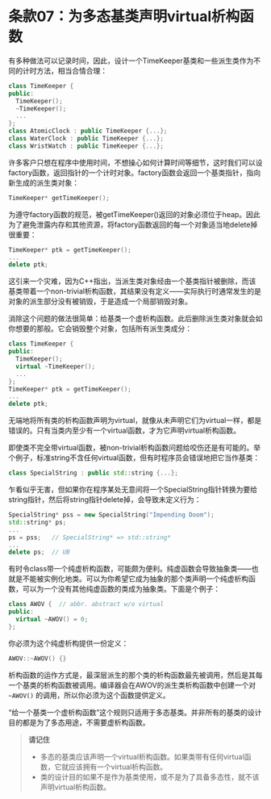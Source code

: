 # 条款07：为多态基类声明virtual析构函数

有多种做法可以记录时间，因此，设计一个TimeKeeper基类和一些派生类作为不同的计时方法，相当合情合理：

```cpp
class TimeKeeper {
public:
  TimeKeeper();
  ~TimeKeeper();
  ...
};
class AtomicClock : public TimeKeeper {...};
class WaterClock : public TimeKeeper {...};
class WristWatch : public TimeKeeper {...};
```

许多客户只想在程序中使用时间，不想操心如何计算时间等细节，这时我们可以设factory函数，返回指针的一个计时对象。factory函数会返回一个基类指针，指向新生成的派生类对象：

```cpp
TimeKeeper* getTimeKeeper(); 
```

为遵守factory函数的规范，被getTimeKeeper()返回的对象必须位于heap。因此为了避免泄露内存和其他资源，将factory函数返回的每一个对象适当地delete掉很重要：

```cpp
TimeKeeper* ptk = getTimeKeeper();
...
delete ptk;
```

这引来一个灾难，因为C++指出，当派生类对象经由一个基类指针被删除，而该基类带着一个non-trivial析构函数，其结果没有定义——实际执行时通常发生的是对象的派生部分没有被销毁，于是造成一个局部销毁对象。

消除这个问题的做法很简单：给基类一个虚析构函数。此后删除派生类对象就会如你想要的那般。它会销毁整个对象，包括所有派生类成分：

```cpp
class TimeKeeper {
public:
  TimeKeeper();
  virtual ~TimeKeeper();
  ...
};
TimeKeeper* ptk = getTimeKeeper(); 
...
delete ptk;
```

无端地将所有类的析构函数声明为virtual，就像从未声明它们为virtual一样，都是错误的。只有当类内至少有一个virtual函数，才为它声明virtual析构函数。

即使类不完全带virtual函数，被non-trivial析构函数问题给咬伤还是有可能的。举个例子，标准string不含任何virtual函数，但有时程序员会错误地把它当作基类：

```cpp
class SpecialString : public std::string {...};
```

乍看似乎无害，但如果你在程序某处无意间将一个SpecialString指针转换为要给string指针，然后将string指针delete掉，会导致未定义行为：

```cpp
SpecialString* pss = new SpecialString("Impending Doom");
std::string* ps;
...
ps = pss;   // SpecialString* => std::string*
...
delete ps;  // UB
```

有时令class带一个纯虚析构函数，可能颇为便利。纯虚函数会导致抽象类——也就是不能被实例化地类。可以为你希望它成为抽象的那个类声明一个纯虚析构函数，可以为一个没有其他纯虚函数的类成为抽象类。下面是个例子：

```cpp
class AWOV {  // abbr. abstract w/o virtual
public:
  virtual ~AWOV() = 0;
};
```

你必须为这个纯虚析构提供一份定义：

```cpp
AWOV::~AWOV() {}
```

析构函数的运作方式是，最深层派生的那个类的析构函数最先被调用，然后是其每一个基类的析构函数被调用。编译器会在AWOV的派生类析构函数中创建一个对 `~AWOV()` 的调用，所以你必须为这个函数提供定义。

“给一个基类一个虚析构函数”这个规则只适用于多态基类。并非所有的基类的设计目的都是为了多态用途，不需要虚析构函数。

> **请记住**
>
> - 多态的基类应该声明一个virtual析构函数。如果类带有任何virtual函数，它就应该拥有一个virtual析构函数。
> - 类的设计目的如果不是作为基类使用，或不是为了具备多态性，就不该声明virtual析构函数。